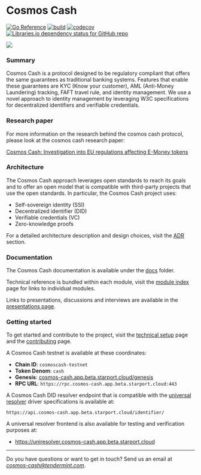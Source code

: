 # Cosmos Cash

[![Go Reference](https://pkg.go.dev/badge/github.com/allinbits/cosmos-cash.svg)](https://pkg.go.dev/github.com/allinbits/cosmos-cash)
[![build](https://github.com/allinbits/cosmos-cash/actions/workflows/ci.yaml/badge.svg?branch=main)](https://github.com/allinbits/cosmos-cash/actions/workflows/ci.yaml)
[![codecov](https://codecov.io/gh/allinbits/cosmos-cash/branch/main/graph/badge.svg?token=NLT5ZWM460)](https://codecov.io/gh/allinbits/cosmos-cash)
[![Libraries.io dependency status for GitHub repo](https://img.shields.io/librariesio/github/allinbits/cosmos-cash)](https://libraries.io/go/github.com%2Fallinbits%2Fcosmos-cash)

![](https://miro.medium.com/max/1000/1*8Wx44uvyJxpZUVS0WojMNw.png)


### Summary

Cosmos Cash is a protocol designed to be regulatory compliant that offers the same guarantees as traditional banking systems. Features that enable these guarantees are KYC (Know your customer), AML (Anti-Money Laundering) tracking, FAFT travel rule, and identity management. We use a novel approach to identity management by leveraging W3C specifications for decentralized identifiers and verifiable credentials.

### Research paper

For more information on the research behind the cosmos cash protocol, please look at the cosmos cash research paper:

[Cosmos Cash: Investigation into EU regulations affecting E-Money tokens](https://drive.google.com/file/d/1zmEyA8kA0uAIRGDKxYElOKvjtz4f_Ep5/view)


### Architecture

The Cosmos Cash approach leverages open standards to reach its goals and to offer an open model that is compatible with third-party projects that use the open standards. In particular, the Cosmos Cash project uses: 
- Self-sovereign identity (SSI)
- Decentralized identifier (DID)
- Verifiable credentials (VC)
- Zero-knowledge proofs  

For a detailed architecture description and design choices, visit the [ADR](./docs/Explanation/ADR) section. 

### Documentation

The Cosmos Cash documentation is available under the [docs](./docs) folder. 

Technical reference is bundled within each module, visit the [module index](./docs/Reference/MODULES.md) page for links to individual modules.

Links to presentations, discussions and interviews are available in the [presentations page](./docs/Explanation/presentations.md).

### Getting started 

To get started and contribute to the project, visit the [technical setup](./TECHNICAL-SETUP.md) page and the [contributing](./CONTRIBUTING.md) page.


A Cosmos Cash testnet is available at these coordinates:

- **Chain ID**: `cosmoscash-testnet`
- **Token Denom**: `cash`
- **Genesis**: [cosmos-cash.app.beta.starport.cloud/genesis](https://cosmos-cash.app.beta.starport.cloud/genesis?)
- **RPC URL**:  `https://rpc.cosmos-cash.app.beta.starport.cloud:443`

A Cosmos Cash DID resolver endpoint that is compatible with the [universal resolver](https://github.com/decentralized-identity/universal-resolver) driver specifications is available at:

```
https://api.cosmos-cash.app.beta.starport.cloud/identifier/
```

A universal resolver frontend is also available for testing and verification purposes at:
- https://uniresolver.cosmos-cash.app.beta.starport.cloud

--- 

Do you have questions or want to get in touch? Send us an email at *cosmos-cash@tendermint.com*.
